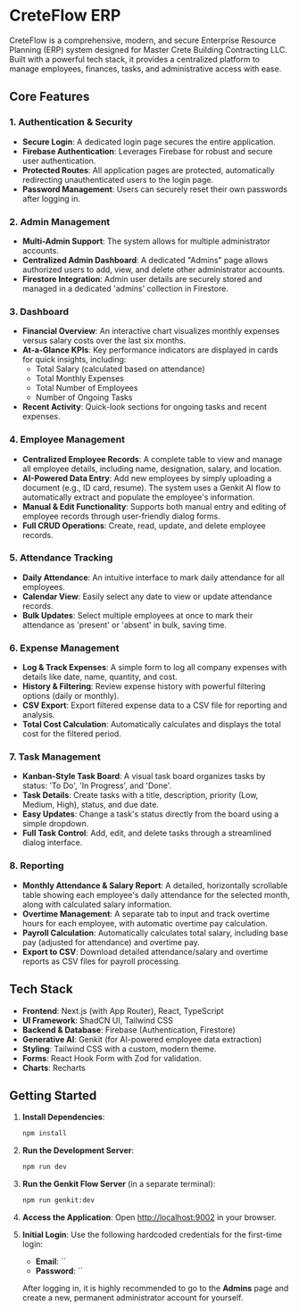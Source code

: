 # CreteFlow ERP

CreteFlow is a comprehensive, modern, and secure Enterprise Resource Planning (ERP) system designed for Master Crete Building Contracting LLC. Built with a powerful tech stack, it provides a centralized platform to manage employees, finances, tasks, and administrative access with ease.

## Core Features

### 1. Authentication & Security
- **Secure Login**: A dedicated login page secures the entire application.
- **Firebase Authentication**: Leverages Firebase for robust and secure user authentication.
- **Protected Routes**: All application pages are protected, automatically redirecting unauthenticated users to the login page.
- **Password Management**: Users can securely reset their own passwords after logging in.

### 2. Admin Management
- **Multi-Admin Support**: The system allows for multiple administrator accounts.
- **Centralized Admin Dashboard**: A dedicated "Admins" page allows authorized users to add, view, and delete other administrator accounts.
- **Firestore Integration**: Admin user details are securely stored and managed in a dedicated 'admins' collection in Firestore.

### 3. Dashboard
- **Financial Overview**: An interactive chart visualizes monthly expenses versus salary costs over the last six months.
- **At-a-Glance KPIs**: Key performance indicators are displayed in cards for quick insights, including:
  - Total Salary (calculated based on attendance)
  - Total Monthly Expenses
  - Total Number of Employees
  - Number of Ongoing Tasks
- **Recent Activity**: Quick-look sections for ongoing tasks and recent expenses.

### 4. Employee Management
- **Centralized Employee Records**: A complete table to view and manage all employee details, including name, designation, salary, and location.
- **AI-Powered Data Entry**: Add new employees by simply uploading a document (e.g., ID card, resume). The system uses a Genkit AI flow to automatically extract and populate the employee's information.
- **Manual & Edit Functionality**: Supports both manual entry and editing of employee records through user-friendly dialog forms.
- **Full CRUD Operations**: Create, read, update, and delete employee records.

### 5. Attendance Tracking
- **Daily Attendance**: An intuitive interface to mark daily attendance for all employees.
- **Calendar View**: Easily select any date to view or update attendance records.
- **Bulk Updates**: Select multiple employees at once to mark their attendance as 'present' or 'absent' in bulk, saving time.

### 6. Expense Management
- **Log & Track Expenses**: A simple form to log all company expenses with details like date, name, quantity, and cost.
- **History & Filtering**: Review expense history with powerful filtering options (daily or monthly).
- **CSV Export**: Export filtered expense data to a CSV file for reporting and analysis.
- **Total Cost Calculation**: Automatically calculates and displays the total cost for the filtered period.

### 7. Task Management
- **Kanban-Style Task Board**: A visual task board organizes tasks by status: 'To Do', 'In Progress', and 'Done'.
- **Task Details**: Create tasks with a title, description, priority (Low, Medium, High), status, and due date.
- **Easy Updates**: Change a task's status directly from the board using a simple dropdown.
- **Full Task Control**: Add, edit, and delete tasks through a streamlined dialog interface.

### 8. Reporting
- **Monthly Attendance & Salary Report**: A detailed, horizontally scrollable table showing each employee's daily attendance for the selected month, along with calculated salary information.
- **Overtime Management**: A separate tab to input and track overtime hours for each employee, with automatic overtime pay calculation.
- **Payroll Calculation**: Automatically calculates total salary, including base pay (adjusted for attendance) and overtime pay.
- **Export to CSV**: Download detailed attendance/salary and overtime reports as CSV files for payroll processing.

## Tech Stack

- **Frontend**: Next.js (with App Router), React, TypeScript
- **UI Framework**: ShadCN UI, Tailwind CSS
- **Backend & Database**: Firebase (Authentication, Firestore)
- **Generative AI**: Genkit (for AI-powered employee data extraction)
- **Styling**: Tailwind CSS with a custom, modern theme.
- **Forms**: React Hook Form with Zod for validation.
- **Charts**: Recharts

## Getting Started

1.  **Install Dependencies**:
    ```bash
    npm install
    ```

2.  **Run the Development Server**:
    ```bash
    npm run dev
    ```

3.  **Run the Genkit Flow Server** (in a separate terminal):
    ```bash
    npm run genkit:dev
    ```

4.  **Access the Application**:
    Open [http://localhost:9002](http://localhost:9002) in your browser.

5.  **Initial Login**:
    Use the following hardcoded credentials for the first-time login:
    - **Email**: ``
    - **Password**: ``

    After logging in, it is highly recommended to go to the **Admins** page and create a new, permanent administrator account for yourself.
